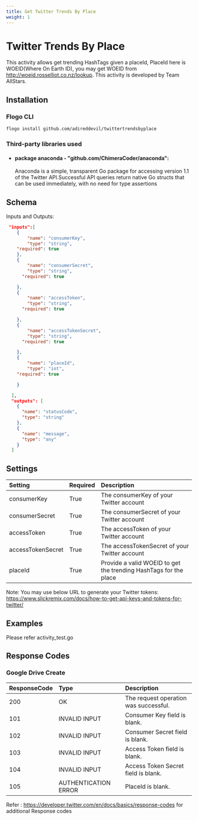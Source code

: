 ```yaml
---
title: Get Twitter Trends By Place
weight: 1
---
```


# Twitter Trends By Place
This activity allows get trending HashTags given a placeId, PlaceId here is WOEID(Where On Earth ID), you may get  WOEID from http://woeid.rosselliot.co.nz/lookup.
This activity is developed by Team AllStars.
## Installation
### Flogo CLI
```bash
flogo install github.com/adireddevil/twittertrendsbyplace
```

### Third-party libraries used
- #### package anaconda - "github.com/ChimeraCoder/anaconda":
	Anaconda is a simple, transparent Go package for accessing version 1.1 of the Twitter API.Successful API queries return native Go structs that can be used immediately, with no need for type assertions
## Schema
Inputs and Outputs:

```json
 "inputs":[
    {
		"name": "consumerKey",
		"type": "string",
    "required": true
	},
	{
		"name": "consumerSecret",
		"type": "string",
      "required": true

	},
	{
		"name": "accessToken",
		"type": "string",
      "required": true

	},
	{
		"name": "accessTokenSecret",
		"type": "string",
      "required": true

	},
	{
		"name": "placeId",
		"type": "int",
    "required": true

	}

  ],
  "outputs": [
    {
      "name": "statusCode",
      "type": "string"
    },
    {
      "name": "message",
      "type": "any"
    }
  ]
```
## Settings
| Setting     | Required | Description |
|:------------|:---------|:------------|
| consumerKey | True     | The consumerKey of your Twitter account |         
| consumerSecret   | True    | The consumerSecret of your Twitter account|
| accessToken       | True    | The accessToken of your Twitter account |
| accessTokenSecret   | True    | The accessTokenSecret of your Twitter account|
| placeId   | True    | Provide a valid WOEID to get the trending HashTags for the place |

Note: You may use below URL to generate your Twitter tokens: https://www.slickremix.com/docs/how-to-get-api-keys-and-tokens-for-twitter/
## Examples
Please refer activity_test.go 


## Response Codes
### Google Drive Create
| ResponseCode     | Type | Description |
|:------------|:---------|:------------|
|200 |OK| The request operation was successful.|
|101 |INVALID INPUT| Consumer Key field is blank.|
|102 |INVALID INPUT| Consumer Secret field is blank.|
|103 |INVALID INPUT| Access Token field is blank.|
|104 |INVALID INPUT| Access Token Secret field is blank.|
|105 |AUTHENTICATION ERROR| PlaceId is blank.|

Refer : https://developer.twitter.com/en/docs/basics/response-codes for additional Response codes
